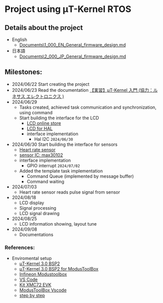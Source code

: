 
# Project using μT-Kernel RTOS
## Details about the project
- English
    - [Documents\1_000_EN_General_firmware_design.md](Documents\1_000_EN_General_firmware_design.md)
- 日本語
    - [Documents\2_000_JP_General_firmware_design.md](Documents\2_000_JP_General_firmware_design.md)


## Milestones:
- 2024/06/22 Start creating the project
- 2024/06/23 Read the documentation [【実習】μT-Kernel 入門 (協力：ルネサス エレクトロニクス )](https://www.tron.org/ja/wp-content/uploads/sites/2/2018/04/TEF071-W003-171121_02.pdf)
- 2024/06/29 
    - Tasks created, achieved task communication and synchronization, using command
    - Start building the interface for the LCD 
        - [LCD online store](https://www.amazon.co.jp/gp/product/B0C9X72TPM/ref=ppx_yo_dt_b_search_asin_title?ie=UTF8&psc=1)
        - [LCD for HAL](https://github.com/4ilo/ssd1306-stm32HAL/tree/master)
        - interface implementation
            - Hal I2C `2024/06/30`
- 2024/06/30 Start building the interface for sensors
    - [Heart rate sensor](https://www.amazon.co.jp/gp/product/B0CD73CPNJ/ref=ppx_yo_dt_b_search_asin_title?ie=UTF8&psc=1)
    - [sensor IC: max30102](https://github.com/eepj/stm32-max30102)
    - interface implementation
        - GPIO interrupt `2024/07/02`
    - Added the template task implementation
        - Command Queue (implemented by message buffer)
        - Command waiting
- 2024/07/03 
    - Heart rate sensor reads pulse signal from sensor
- 2024/08/18
    - LCD display
    - Signal processing
    - LCD signal drawing
- 2024/08/25
    - LCD information showing, layout tune
- 2024/09/08
    - Documentations

### References:
- Enviromental setup
    - [μT-Kernel 3.0 BSP2](https://www.tron.org/ja/page-6100/)
    - [μT-Kernel 3.0 BSP2 for ModusToolBox](https://github.com/tron-forum/mtk3_bsp2/blob/main/doc/bsp2_xmc_mtb_jp.md/)
    - [Infineon Modustoolbox](https://www.infineon.com/cms/en/design-support/tools/sdk/modustoolbox-software/)
    - [VS Code](https://code.visualstudio.com/)
    - [Kit XMC72 EVK](https://www.infineon.com/cms/en/product/evaluation-boards/kit_xmc72_evk/)
    - [ModusToolBox Vscode](https://www.infineon.com/dgdl/Infineon-ModusToolbox_3.1_Visual_Studio_Code_User_Guide-UserManual-v01_00-EN.pdf?fileId=8ac78c8c88704c7a0188a18b83824e58)
    - [step by step](https://github.com/Jiabin-develop/knowhow_share_public/blob/main/MTB_MTK/MTB_MTK_VSCODE.md)